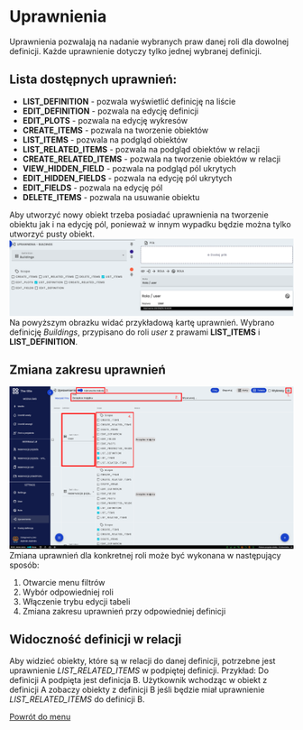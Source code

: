 # Uprawnienia
Uprawnienia pozwalają na nadanie wybranych praw danej roli dla dowolnej definicji. Każde uprawnienie dotyczy tylko jednej wybranej definicji.

## Lista dostępnych uprawnień:
* **LIST_DEFINITION** - pozwala wyświetlić definicję na liście
* **EDIT_DEFINITION** - pozwala na edycję definicji
* **EDIT_PLOTS** - pozwala na edycję wykresów
* **CREATE_ITEMS** - pozwala na tworzenie obiektów
* **LIST_ITEMS** - pozwala na podgląd obiektów
* **LIST_RELATED_ITEMS** - pozwala na podgląd obiektów w relacji
* **CREATE_RELATED_ITEMS** - pozwala na tworzenie obiektów w relacji
* **VIEW_HIDDEN_FIELD** - pozwala na podgląd pól ukrytych
* **EDIT_HIDDEN_FIELDS** - pozwala na edycję pól ukrytych
* **EDIT_FIELDS** - pozwala na edycję pól
* **DELETE_ITEMS** - pozwala na usuwanie obiektu

Aby utworzyć nowy obiekt trzeba posiadać uprawnienia na tworzenie obiektu jak i na edycję pól, ponieważ w innym wypadku będzie można tylko utworzyć pusty obiekt.
![Przykładowa karta uprawnień](upraw.png)
Na powyższym obrazku widać przykładową kartę uprawnień. Wybrano definicję *Buildings*, przypisano do roli *user* z prawami **LIST_ITEMS** i **LIST_DEFINITION**.

## Zmiana zakresu uprawnień 
![Zmiana uprawnień](zmiana-uprawnien.png)
Zmiana uprawnień dla konkretnej roli może być wykonana w następujący sposób:
1. Otwarcie menu filtrów
2. Wybór odpowiedniej roli
3. Włączenie trybu edycji tabeli
4. Zmiana zakresu uprawnień przy odpowiedniej definicji

## Widoczność definicji w relacji
Aby widzieć obiekty, które są w relacji do danej definicji, potrzebne jest uprawnienie *LIST_RELATED_ITEMS* w podpiętej definicji. Przykład:
Do definicji A podpięta jest definicja B. Użytkownik wchodząc w obiekt z definicji A zobaczy obiekty z definicji B jeśli będzie miał uprawnienie *LIST_RELATED_ITEMS* do definicji B. 


[Powrót do menu](README.md)